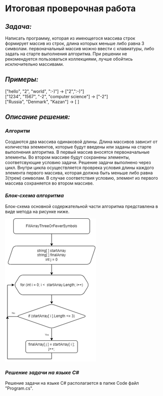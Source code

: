 # Итоговая проверочная работа

## *Задача:*  
Написать программу, которая из имеющегося массива строк формирует массив из строк, длина которых меньше либо равна 3 символам. первоначальный массив можно ввести с клавиатуры, либо задать на старте выполнения алгоритма. При решении не рекомендуется пользоваться коллекциями, лучше обойтись исключительно массивами.

## *Примеры:*  
["hello", "2", "world", ":-)"] -> ["2",":-)"]  
["1234", "1567", "-2", "computer science"] -> ["-2"]  
["Russia", "Denmark", "Kazan"] -> [ ]

## *Описание решения:*  
### *Алгоритм*
Создаются два массива одинаковой длины. Длина массивов зависит от количества элементов, которые будут введены или заданы на старте выполнения алгоритма. В первый массив вносятся первоначальные элементы. Во втором массиве будут сохранены элементы, соответсвующие условию задачи. Решение задачи выполнено через цикл. Внутри цикла осуществляется проврека условия длины каждого элемента первого массива, которая должна быть меньше либо равна 3(трем) символам. В случае соответствия условию, элемент из первого массива сохраняется во втором массиве.


### *Блок-схема алгоритма*
Блок-схема основной содержательной части алгоритма представлена в виде метода на рисунке ниже.

![block diagram](BlockDiagramOfTheAlgorithm.jpg)


### *Решение задачи на языке C#*

Решение задачи на языке C# располагается в папке Code файл "Program.cs".


